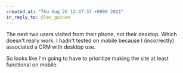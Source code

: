 ```yaml
---
created_at: "Thu Aug 26 12:47:37 +0000 2021"
in_reply_to: @leo_guinan
---
```


The next two users visited from their phone, not their desktop. Which doesn't really work. I hadn't  tested on mobile because I (incorrectly) associated a CRM with desktop use. 

So looks like I'm going to have to prioritize making the site at least functional on mobile.